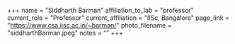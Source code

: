 +++
name = "Siddharth Barman"
affiliation_to_lab = "professor"
current_role = "Professor"
current_affiliation = "IISc, Bangalore"
page_link = "https://www.csa.iisc.ac.in/~barman/"
photo_filename = "siddharthBarman.jpeg"
notes = ""
+++

